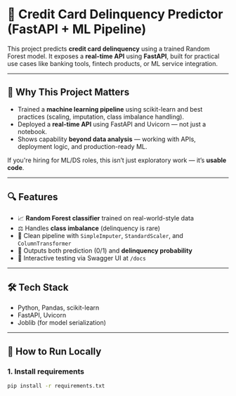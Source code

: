 # 🧠 Credit Card Delinquency Predictor (FastAPI + ML Pipeline)

This project predicts **credit card delinquency** using a trained Random Forest model. It exposes a **real-time API** using **FastAPI**, built for practical use cases like banking tools, fintech products, or ML service integration.

---

## 🚀 Why This Project Matters

- Trained a **machine learning pipeline** using scikit-learn and best practices (scaling, imputation, class imbalance handling).
- Deployed a **real-time API** using FastAPI and Uvicorn — not just a notebook.
- Shows capability **beyond data analysis** — working with APIs, deployment logic, and production-ready ML.

If you're hiring for ML/DS roles, this isn’t just exploratory work — it’s **usable code**.

---

## 🔍 Features

- 📈 **Random Forest classifier** trained on real-world-style data
- ⚖️ Handles **class imbalance** (delinquency is rare)
- 🧼 Clean pipeline with `SimpleImputer`, `StandardScaler`, and `ColumnTransformer`
- 🔮 Outputs both prediction (0/1) and **delinquency probability**
- 🧪 Interactive testing via Swagger UI at `/docs`

---

## 🛠️ Tech Stack

- Python, Pandas, scikit-learn
- FastAPI, Uvicorn
- Joblib (for model serialization)

---

## 🧪 How to Run Locally

### 1. Install requirements

```bash
pip install -r requirements.txt

